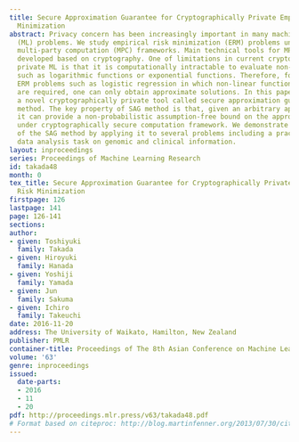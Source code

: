 ```yaml
---
title: Secure Approximation Guarantee for Cryptographically Private Empirical Risk
  Minimization
abstract: Privacy concern has been increasingly important in many machine learning
  (ML) problems. We study empirical risk minimization (ERM) problems under secure
  multi-party computation (MPC) frameworks. Main technical tools for MPC have been
  developed based on cryptography. One of limitations in current cryptographically
  private ML is that it is computationally intractable to evaluate non-linear functions
  such as logarithmic functions or exponential functions. Therefore, for a class of
  ERM problems such as logistic regression in which non-linear function evaluations
  are required, one can only obtain approximate solutions. In this paper, we introduce
  a novel cryptographically private tool called secure approximation guarantee (SAG)
  method. The key property of SAG method is that, given an arbitrary approximate solution,
  it can provide a non-probabilistic assumption-free bound on the approximation quality
  under cryptographically secure computation framework. We demonstrate the beneﬁt
  of the SAG method by applying it to several problems including a practical privacy-preserving
  data analysis task on genomic and clinical information.
layout: inproceedings
series: Proceedings of Machine Learning Research
id: takada48
month: 0
tex_title: Secure Approximation Guarantee for Cryptographically Private Empirical
  Risk Minimization
firstpage: 126
lastpage: 141
page: 126-141
sections: 
author:
- given: Toshiyuki
  family: Takada
- given: Hiroyuki
  family: Hanada
- given: Yoshiji
  family: Yamada
- given: Jun
  family: Sakuma
- given: Ichiro
  family: Takeuchi
date: 2016-11-20
address: The University of Waikato, Hamilton, New Zealand
publisher: PMLR
container-title: Proceedings of The 8th Asian Conference on Machine Learning
volume: '63'
genre: inproceedings
issued:
  date-parts:
  - 2016
  - 11
  - 20
pdf: http://proceedings.mlr.press/v63/takada48.pdf
# Format based on citeproc: http://blog.martinfenner.org/2013/07/30/citeproc-yaml-for-bibliographies/
---
```

